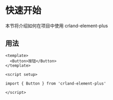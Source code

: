 # 快速开始

本节将介绍如何在项目中使用 crland-element-plus

## 用法

```
<template>
  <Button>按钮</Button>
</template>

<script setup>

import { Button } from 'crland-element-plus'

</script>
```